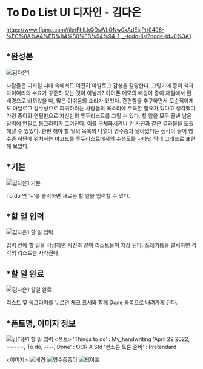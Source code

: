 To Do List UI 디자인 - 김다은
==========================
<https://www.figma.com/file/FhILkQDsWLQNw0xAdEsjPt/0408-%EC%8A%A4%ED%84%B0%EB%94%94-1-_-todo-list?node-id=0%3A1>

*완성본
------
![김다은1](https://user-images.githubusercontent.com/102949539/166413112-1cfe9eab-caae-4472-b511-0fed8b0ce4a4.png)

사람들은 디지털 시대 속에서도 여전히 아날로그 감성을 갈망한다. 그렇기에 종이 책과 다이어리의 수요가 꾸준히 있는 것이 아닐까?
아이폰 메모의 배경이 종이 재질에서 흰 배경으로 바뀌었을 때, 많은 아쉬움의 소리가 있었다. 
간편함을 추구하면서 모순적이게도 아날로그 감수성으로 회귀하려는 사람들의 목소리에 주목할 필요가 있다고 생각했다.
가령 종이와 연필만으로 자신만의 투두리스트를 그릴 수 있다. 할 일을 모두 끝낸 날은 달력에 연필로 동그라미가 그려진다.
이를 구체화시키니 위 사진과 같은 결과물을 도출해낼 수 있었다.
한편 해야 할 일의 목록의 나열이 영수증과 닮아있다는 생각이 들어 영수증 하단에 위치하는 바코드를 투두리스트에서의 수행도를 나타낸 막대 그래프로 표현해 보았다.

*기본
--------
![김다은1 기본](https://user-images.githubusercontent.com/102949539/167305876-b22c3c77-193c-4ed4-83b1-697f04072c94.png)

To do 옆 '+'를 클릭하면 새로운 할 일을 입력할 수 있다.

*할 일 입력
--------
![김다은1 할 일 입력](https://user-images.githubusercontent.com/102949539/167305928-351d1afd-4aa7-4459-bcf3-6e8afa57b60d.png)

입력 칸에 할 일을 작성하면 사진과 같이 리스트들이 저장 된다.
쓰레기통을 클릭하면 각각의 리스트는 사라진다.

*할 일 완료
---------
![김다은1 할일 완료](https://user-images.githubusercontent.com/102949539/167306006-5b802c4f-1d59-4141-ab97-e79f5455f0ea.png)

리스트 옆 동그라미를 누르면 체크 표시와 함께 Done 목록으로 내려가게 된다.


*폰트명, 이미지 정보
----------------
![김다은1 할 일 입력](https://user-images.githubusercontent.com/102949539/167305928-351d1afd-4aa7-4459-bcf3-6e8afa57b60d.png)
<폰트>
'Things to do' : My_handwriting
'April 29 2022, =====, To do, ----, Done' : OCR A Std
'현소론 토론 준비' : Pretendard

<이미지>
![배경](https://user-images.githubusercontent.com/102949539/167306594-9772fec4-5396-4497-a29f-c0af4d68e58b.png)
![영수증종이](https://user-images.githubusercontent.com/102949539/167306597-b40cf502-b90b-4ec8-844c-0fa554db5706.png)
![테이프](https://user-images.githubusercontent.com/102949539/167306599-f6d248fa-2b03-41ec-9314-eea23952bae9.png)


